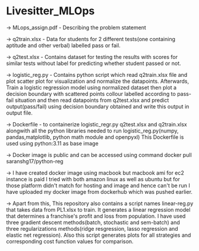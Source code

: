 # Livesitter_MLOps
-> MLops_assign.pdf - Describing the problem statement

-> q2train.xlsx - Data for students for 2 different tests(one containing aptitude and other verbal) labelled pass or fail.

-> q2test.xlsx - Contains dataset for testing the results with scores for similar tests without label for predicting whether student passed or not.

-> logistic_reg.py - Contains python script which read q2train.xlsx file and plot scatter plot for visualization and normalize the datapoints.
Afterwards, Train a logistic regression model using normalized dataset then plot a decision boundary with scattered points collour labelled according to pass-fail situation and then read datapoints from q2test.xlsx and predict output(pass/fail) using decision boundary obtained and write this output in output file.

-> Dockerfile -  to containerize logistic_regr.py q2test.xlsx and q2train.xlsx alongwith all the python libraries needed to run logistic_reg.py(numpy, pandas,matplotlib, python math module and openpyxl)
This Dockerfile is used using python:3.11 as base image

-> Docker image is public and can be accessed using command docker pull saranshg17/python-reg

-> I have created docker image using macbook but macbook ami for ec2 instance is paid I tried with both amazon linux as well as ubuntu but for those platform didn't match for hosting and image and hence can't be run I have uploaded my docker image from dockerhub which was pushed earlier.

-> Apart from this, This repository also contains a script names linear-reg.py that takes data from PL1.xlsx to train. It generates a linear regression model that determines a franchise's profit and loss from population. I have used three gradient descent methods(batch, stochastic and sem-batch) and three regularizations methods(ridge resgression, lasso regression and elastic net regression). Also this script generates plots for all strategies and corresponding cost function values for comparison.
